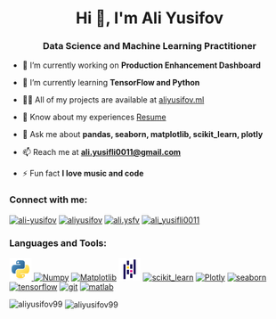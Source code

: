 <h1 align="center">Hi 👋, I'm Ali Yusifov</h1>
<h3 align="center">Data Science and Machine Learning Practitioner</h3>

- 🔭 I’m currently working on **Production Enhancement Dashboard**

- 🌱 I’m currently learning **TensorFlow and Python**

- 👨‍💻 All of my projects are available at [aliyusifov.ml](https://aliyusifov99.github.io/ali-yusifov/)

- 📄 Know about my experiences [Resume](https://utpmy-my.sharepoint.com/:b:/g/personal/ali_18003732_utp_edu_my/EQhKE5HWFIJKlXaXtoBGUw4BwQac96XNDN4m1EMR8ftZxw?e=gEg3Au)


- 💬 Ask me about **pandas, seaborn, matplotlib, scikit_learn, plotly**

- 📫 Reach me at **ali.yusifli0011@gmail.com**

- ⚡ Fun fact **I love music and code**

<h3 align="left">Connect with me:</h3>
<p align="left">
<a href="https://linkedin.com/in/ali-yusifov" target="_blank"><img align="center" src="https://raw.githubusercontent.com/rahuldkjain/github-profile-readme-generator/master/src/images/icons/Social/linked-in-alt.svg" alt="ali-yusifov" height="30" width="40" /></a>
<a href="https://kaggle.com/aliyusifov" target="_blank"><img align="center" src="https://raw.githubusercontent.com/rahuldkjain/github-profile-readme-generator/master/src/images/icons/Social/kaggle.svg" alt="aliyusifov" height="30" width="40" /></a>
<a href="https://fb.com/ali.ysfv" target="_blank"><img align="center" src="https://raw.githubusercontent.com/rahuldkjain/github-profile-readme-generator/master/src/images/icons/Social/facebook.svg" alt="ali.ysfv" height="30" width="40" /></a>
<a href="https://www.hackerrank.com/ali_yusifli0011" target="_blank"><img align="center" src="https://raw.githubusercontent.com/rahuldkjain/github-profile-readme-generator/master/src/images/icons/Social/hackerrank.svg" alt="ali_yusifli0011" height="30" width="40" /></a>
</p>

<h3 align="left">Languages and Tools:</h3>
<p align="left"><a href="https://www.python.org" target="_blank" rel="noreferrer"> <img src="https://raw.githubusercontent.com/devicons/devicon/master/icons/python/python-original.svg" alt="python" width="40" height="40"/> </a>
<a href="https://numpy.org/" target="_blank" rel="noreferrer"> <img src="https://user-images.githubusercontent.com/67586773/105040771-43887300-5a88-11eb-9f01-bee100b9ef22.png" alt="Numpy" width="40" height="40"/></a>
<a href="https://matplotlib.org/" target="_blank" rel="noreferrer"> <img src="https://upload.wikimedia.org/wikipedia/commons/thumb/0/01/Created_with_Matplotlib-logo.svg/1024px-Created_with_Matplotlib-logo.svg.png" alt="Matplotlib" width="40" height="40"/></a>
<a href="https://pandas.pydata.org/" target="_blank" rel="noreferrer"> <img src="https://raw.githubusercontent.com/devicons/devicon/2ae2a900d2f041da66e950e4d48052658d850630/icons/pandas/pandas-original.svg" alt="pandas" width="40" height="40"/></a>
<a href="https://scikit-learn.org/" target="_blank" rel="noreferrer"> <img src="https://upload.wikimedia.org/wikipedia/commons/0/05/Scikit_learn_logo_small.svg" alt="scikit_learn" width="40" height="40"/></a>
<a href="https://plotly.com/" target="_blank" rel="noreferrer"> <img src="https://res.cloudinary.com/crunchbase-production/image/upload/c_lpad,f_auto,q_auto:eco,dpr_1/wgshctk7kjdxl6omgwra" alt="Plotly" width="40" height="40"/></a> 
<a href="https://seaborn.pydata.org/" target="_blank" rel="noreferrer"> <img src="https://seaborn.pydata.org/_images/logo-mark-lightbg.svg" alt="seaborn" width="40" height="40"/></a>
<a href="https://www.tensorflow.org" target="_blank" rel="noreferrer"> <img src="https://www.vectorlogo.zone/logos/tensorflow/tensorflow-icon.svg" alt="tensorflow" width="40" height="40"/></a>
<a href="https://git-scm.com/" target="_blank" rel="noreferrer"> <img src="https://www.vectorlogo.zone/logos/git-scm/git-scm-icon.svg" alt="git" width="40" height="40"/></a>
</a><a href="https://www.mathworks.com/" target="_blank" rel="noreferrer"> <img src="https://upload.wikimedia.org/wikipedia/commons/2/21/Matlab_Logo.png" alt="matlab" width="40" height="40"/> </a></p>


<p><img align="left" src="https://github-readme-stats.vercel.app/api/top-langs?username=aliyusifov99&show_icons=true&locale=en&layout=compact" alt="aliyusifov99" /></p>

<p>&nbsp;<img align="center" src="https://github-readme-stats.vercel.app/api?username=aliyusifov99&show_icons=true&locale=en" alt="aliyusifov99" /></p>


